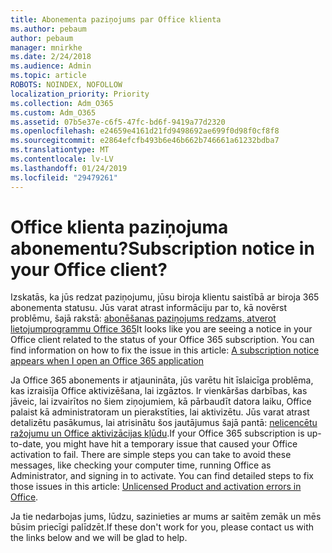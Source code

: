 ```yaml
---
title: Abonementa paziņojums par Office klienta
ms.author: pebaum
author: pebaum
manager: mnirkhe
ms.date: 2/24/2018
ms.audience: Admin
ms.topic: article
ROBOTS: NOINDEX, NOFOLLOW
localization_priority: Priority
ms.collection: Adm_O365
ms.custom: Adm_O365
ms.assetid: 07b5e37e-c6f5-47fc-bd6f-9419a77d2320
ms.openlocfilehash: e24659e4161d21fd9498692ae699f0d98f0cf8f8
ms.sourcegitcommit: e2864efcfb493b6e46b662b746661a61232bdba7
ms.translationtype: MT
ms.contentlocale: lv-LV
ms.lasthandoff: 01/24/2019
ms.locfileid: "29479261"
---
```

# <a name="subscription-notice-in-your-office-client"></a><span data-ttu-id="1d68b-102">Office klienta paziņojuma abonementu?</span><span class="sxs-lookup"><span data-stu-id="1d68b-102">Subscription notice in your Office client?</span></span>

<span data-ttu-id="1d68b-p101">Izskatās, ka jūs redzat paziņojumu, jūsu biroja klientu saistībā ar biroja 365 abonementa statusu. Jūs varat atrast informāciju par to, kā novērst problēmu, šajā rakstā: [abonēšanas paziņojums redzams, atverot lietojumprogrammu Office 365](https://support.office.com/article/https://support.office.com/en-us/article/A-subscription-notice-appears-when-I-open-an-Office-365-application-4cabe32c-f594-4c0e-9191-3d3ade10cceb.aspx)</span><span class="sxs-lookup"><span data-stu-id="1d68b-p101">It looks like you are seeing a notice in your Office client related to the status of your Office 365 subscription. You can find information on how to fix the issue in this article: [A subscription notice appears when I open an Office 365 application](https://support.office.com/article/https://support.office.com/en-us/article/A-subscription-notice-appears-when-I-open-an-Office-365-application-4cabe32c-f594-4c0e-9191-3d3ade10cceb.aspx)</span></span>
  
<span data-ttu-id="1d68b-p102">Ja Office 365 abonements ir atjaunināta, jūs varētu hit īslaicīga problēma, kas izraisīja Office aktivizēšana, lai izgāztos. Ir vienkāršas darbības, kas jāveic, lai izvairītos no šiem ziņojumiem, kā pārbaudīt datora laiku, Office palaist kā administratoram un pierakstīties, lai aktivizētu. Jūs varat atrast detalizētu pasākumus, lai atrisinātu šos jautājumus šajā pantā: [nelicencētu ražojumu un Office aktivizācijas kļūdu](https://support.office.com/article/https://support.office.com/en-us/article/Unlicensed-Product-and-activation-errors-in-Office-0d23d3c0-c19c-4b2f-9845-5344fedc4380.aspx).</span><span class="sxs-lookup"><span data-stu-id="1d68b-p102">If your Office 365 subscription is up-to-date, you might have hit a temporary issue that caused your Office activation to fail. There are simple steps you can take to avoid these messages, like checking your computer time, running Office as Administrator, and signing in to activate. You can find detailed steps to fix those issues in this article: [Unlicensed Product and activation errors in Office](https://support.office.com/article/https://support.office.com/en-us/article/Unlicensed-Product-and-activation-errors-in-Office-0d23d3c0-c19c-4b2f-9845-5344fedc4380.aspx).</span></span> 
  
<span data-ttu-id="1d68b-108">Ja tie nedarbojas jums, lūdzu, sazinieties ar mums ar saitēm zemāk un mēs būsim priecīgi palīdzēt.</span><span class="sxs-lookup"><span data-stu-id="1d68b-108">If these don't work for you, please contact us with the links below and we will be glad to help.</span></span>
  

